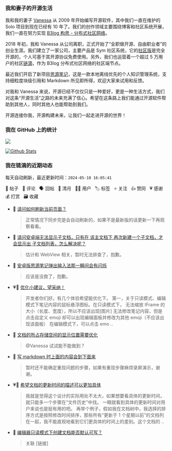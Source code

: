 ### 我和妻子的开源生活

我和我的妻子 [Vanessa](https://github.com/Vanessa219) 从 2009 年开始编写开源软件，其中我们一直在维护的 Solo 项目到现在已经有 10 年了。我们的创作领域主要围绕博客和社区系统开展，我们一直在努力实现 [B3log 构思 - 分布式社区网络](https://ld246.com/article/1546941897596)。

2018 年初，我和 Vanessa 从公司离职，正式开始了“全职做开源、自由职业者”的创业生涯。我们建立了一家公司，主要产品是 Sym 社区系统，它的[社区版](https://github.com/88250/symphony)是完全开源的，个人可基于其开源协议免费使用。另外，我们也运营着一个超过 5 万用户的社区[链滴](https://ld246.com)，作为 B3log 分布式社区网络的社区端节点。

最近我们开启了新项目[思源笔记](https://github.com/siyuan-note/siyuan)，这是一款本地离线优先的个人知识管理系统，支持细粒度块级引用和 Markdown 所见即所得，欢迎大家来试用和反馈。

对我和 Vanessa 来说，开源已经不仅仅只是一种爱好，更是一种生活方式，我们对这条“开源生活”之路的未来充满了信心。希望在这条路上我们能通过开源软件帮助到其他人，同时其他人也能帮助到我们。

开源连接你我，开源构建未来，让我们一起走进开源的世界！

### 我在 GitHub 上的统计

<a title="Hits" target="_blank" href="https://github.com/88250/88250"><img src="https://hits.b3log.org/88250/88250.svg"></a>

[![Github Stats](https://github-readme-stats.vercel.app/api?username=88250&theme=tokyonight&show_icons=true)](https://github.com/88250)

<!--events start -->

### 我在链滴的近期动态

每天自动刷新，最近更新时间：`2024-05-10 16:05:41`

📝 帖子 &nbsp; 💬 评论 &nbsp; 🗣 回帖 &nbsp; 🌙 清月 &nbsp; 👨‍💻 用户 &nbsp; 🏷️ 标签 &nbsp; ⭐️ 关注 &nbsp; 👍 赞同 &nbsp; 💗 感谢 &nbsp; 💰 打赏 &nbsp; 🗃 收藏

* 💬 [请问如何刷新当前页面？](https://ld246.com/article/1715251264429/comment/1715318438427#comments)

  > 正常情况下同步完是会自动刷新的，如果不是最新版的话更新一下再观察看看。
* 💬 [请问安卓端无法显示子文档，只有在 该主文档下 再次新建一个子文档，才会显示出 子文档列表，怎么解决呢？](https://ld246.com/article/1701073067622/comment/1715308877898#comments)

  > 估计和 WebView 相关，暂时无法排查了，抱歉。
* 💬 [安卓版思源笔记弹出输入法那一瞬间会有闪烁](https://ld246.com/article/1711678587706/comment/1715307772720#comments)

  > 应该是没救了，抱歉。
* 💗📝 [优化小建议，望采纳！](https://ld246.com/article/1715069193698)

  > 开发者你们好。有几个体验希望能优化下。 第一，关于只读模式、编辑模式下笔记内容的鼠标悬浮图标。在只读模式下， 无法缩放 IFrame 的大小（长度、宽度），所以不应该出现[图片] 无法修改笔记内容，但是点击自定义 emoji 却可以出现编辑面板并修改为其他 emoji（不应该出现该面板） 在编辑模式下，可以点击 emo ..
* 💬 [文档的所占存储空间的显示位置需要优化](https://ld246.com/article/1715249902386/comment/1715257200721#comments)

  > @Vanessa 试试能不能做到？
* 💬 [写 markdown 时上面的内容会到下面来](https://ld246.com/article/1715255327740/comment/1715255782863#comments)

  > 暂时还不能确定重现问题的步骤，如果有重现步骤麻烦录屏演示，谢谢。
* 💗💬 [希望文档的更新时间的描述可以更加具体](https://ld246.com/article/1715244260419/comment/1715245243834#comments)

  > 我就是觉得这个设计的实际用处不太大，如果想要看具体的更新时间，就只能多一个步骤在“文件历史”中找。 一眼就看到具体的更新时间对用户来说也是挺有用的吧。 再举个例子，假如我在文档树中，我选择的排序方式是按照修改时间排序，那些所有“更新于 1 个星期以前”的文档列在一起，我不能直观地看到它们更具体的时间上的差别。这个文档的 ..
* 💬 [编辑器只读模式下创建文档能否默认可写？](https://ld246.com/article/1715255065058/comment/1715255268284#comments)

  > 关联 [链接]


<!--events end -->
